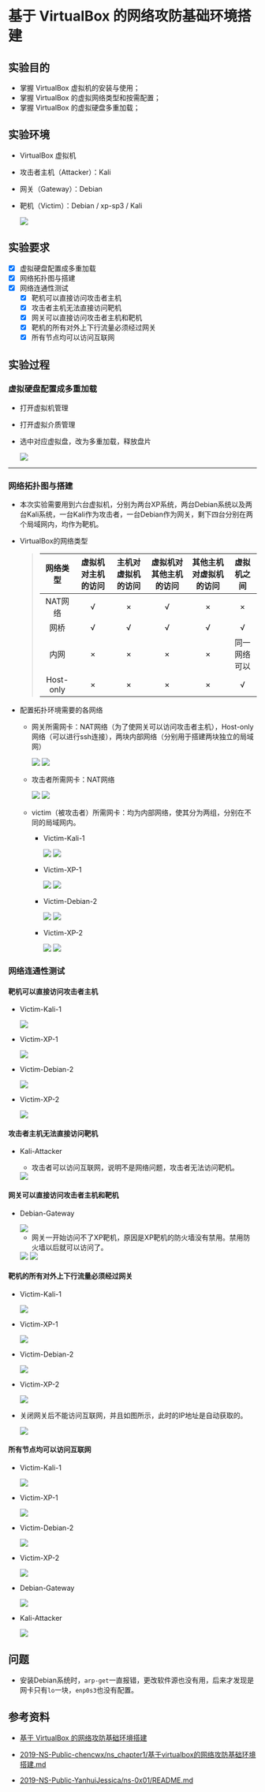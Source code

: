 # 基于 VirtualBox 的网络攻防基础环境搭建

## 实验目的
- 掌握 VirtualBox 虚拟机的安装与使用；
- 掌握 VirtualBox 的虚拟网络类型和按需配置；
- 掌握 VirtualBox 的虚拟硬盘多重加载；

## 实验环境
- VirtualBox 虚拟机
- 攻击者主机（Attacker）：Kali
- 网关（Gateway）：Debian
- 靶机（Victim）：Debian / xp-sp3 / Kali
    
    <img src="imgs\实验环境.png" />

## 实验要求
- [x] 虚拟硬盘配置成多重加载
- [x] 网络拓扑图与搭建
- [x] 网络连通性测试
    - [x] 靶机可以直接访问攻击者主机
    - [x] 攻击者主机无法直接访问靶机
    - [x] 网关可以直接访问攻击者主机和靶机
    - [x] 靶机的所有对外上下行流量必须经过网关
    - [x] 所有节点均可以访问互联网

## 实验过程

### 虚拟硬盘配置成多重加载
- 打开虚拟机管理
- 打开虚拟介质管理
- 选中对应虚拟盘，改为多重加载，释放盘片

    <img src="imgs\多重加载.PNG" />

***

### 网络拓扑图与搭建

- 本次实验需要用到六台虚拟机，分别为两台XP系统，两台Debian系统以及两台Kali系统，一台Kali作为攻击者，一台Debian作为网关，剩下四台分别在两个局域网内，均作为靶机。
- VirtualBox的网络类型

  > | 网络类型  | 虚拟机对主机的访问 | 主机对虚拟机的访问 | 虚拟机对其他主机的访问 | 其他主机对虚拟机的访问 |  虚拟机之间  |
  > | :-------: | :----------------: | :----------------: | :--------------------: | :--------------------: | :----------: |
  > |  NAT网络  |         √          |         ×          |           √            |           ×            |      ×       |
  > |   网桥    |         √          |         √          |           √            |           √            |      √       |
  > |   内网    |         ×          |         ×          |           ×            |           ×            | 同一网络可以 |
  > | Host-only |         ×          |         ×          |           ×            |           ×            |      √       |
  >

- 配置拓扑环境需要的各网络
    - 网关所需网卡：NAT网络（为了使网关可以访问攻击者主机），Host-only网络（可以进行ssh连接），两块内部网络（分别用于搭建两块独立的局域网）

        <img src="https://github.com/CUCCS/2020-ns-public-shiancuc/blob/ns_chap0x01/ns_chap0x01/imgs/0.1Debian%E7%BD%91%E5%85%B3%E7%BD%91%E5%8D%A1%E9%85%8D%E7%BD%AE.png" />
        
        <img src="imgs\0.1Debian网关网卡地址.PNG" />

    - 攻击者所需网卡：NAT网络

        <img src="https://github.com/CUCCS/2020-ns-public-shiancuc/blob/ns_chap0x01/ns_chap0x01/imgs/0.2Kali%E6%94%BB%E5%87%BB%E8%80%85%E7%BD%91%E5%8D%A1%E9%85%8D%E7%BD%AE.png" />
        
        <img src="imgs\0.2Kali攻击者网卡地址.PNG" />

    - victim（被攻击者）所需网卡：均为内部网络，使其分为两组，分别在不同的局域网内。

        - Victim-Kali-1

            <img src="https://github.com/CUCCS/2020-ns-public-shiancuc/blob/ns_chap0x01/ns_chap0x01/imgs/0.3Victim-Kali-1%E7%BD%91%E5%8D%A1%E9%85%8D%E7%BD%AE.png" />
            
            <img src="imgs\0.3Victim-Kali-1网卡地址.PNG" />

        - Victim-XP-1

            <img src="https://github.com/CUCCS/2020-ns-public-shiancuc/blob/ns_chap0x01/ns_chap0x01/imgs/0.4Victim-XP-1%E7%BD%91%E5%8D%A1%E9%85%8D%E7%BD%AE.png" />
            
            <img src="imgs\0.4Victim-XP-1网卡地址.PNG" />

        - Victim-Debian-2

            <img src="https://github.com/CUCCS/2020-ns-public-shiancuc/blob/ns_chap0x01/ns_chap0x01/imgs/0.5Victim-Debian-2%E7%BD%91%E5%8D%A1%E9%85%8D%E7%BD%AE.png" />
            
            <img src="imgs\0.5Victim-Debian-2网卡地址.PNG" />

        - Victim-XP-2

            <img src="https://github.com/CUCCS/2020-ns-public-shiancuc/blob/ns_chap0x01/ns_chap0x01/imgs/0.6Victim-XP-2%E7%BD%91%E5%8D%A1%E9%85%8D%E7%BD%AE.png" />
            
            <img src="imgs\0.6Victim-XP-2网卡地址.PNG" />


### 网络连通性测试

#### 靶机可以直接访问攻击者主机

- Victim-Kali-1

    <img src="https://github.com/CUCCS/2020-ns-public-shiancuc/blob/ns_chap0x01/ns_chap0x01/imgs/1.1Victim-Kali-1%E8%AE%BF%E9%97%AE%E6%94%BB%E5%87%BB%E8%80%85.png" />

- Victim-XP-1
    
    <img src="https://github.com/CUCCS/2020-ns-public-shiancuc/blob/ns_chap0x01/ns_chap0x01/imgs/1.2Victim-XP-1%E8%AE%BF%E9%97%AE%E6%94%BB%E5%87%BB%E8%80%85.png" />

- Victim-Debian-2
    
    <img src="https://github.com/CUCCS/2020-ns-public-shiancuc/blob/ns_chap0x01/ns_chap0x01/imgs/1.3Victim-Debian-2%E8%AE%BF%E9%97%AE%E6%94%BB%E5%87%BB%E8%80%85.png" />

- Victim-XP-2
    
    <img src="https://github.com/CUCCS/2020-ns-public-shiancuc/blob/ns_chap0x01/ns_chap0x01/imgs/1.4Victim-XP-2%E8%AE%BF%E9%97%AE%E6%94%BB%E5%87%BB%E8%80%85.png" />

#### 攻击者主机无法直接访问靶机

- Kali-Attacker
    - 攻击者可以访问互联网，说明不是网络问题，攻击者无法访问靶机。

    <img src="https://github.com/CUCCS/2020-ns-public-shiancuc/blob/ns_chap0x01/ns_chap0x01/imgs/2%E6%94%BB%E5%87%BB%E8%80%85%E6%97%A0%E6%B3%95%E8%AE%BF%E9%97%AE%E9%9D%B6%E6%9C%BA.png" />


#### 网关可以直接访问攻击者主机和靶机

- Debian-Gateway

    <img src="imgs\https://github.com/CUCCS/2020-ns-public-shiancuc/blob/ns_chap0x01/ns_chap0x01/imgs/3.1Debian%E7%BD%91%E5%85%B3%E5%8F%AF%E4%BB%A5%E7%9B%B4%E6%8E%A5%E8%AE%BF%E9%97%AE%E6%94%BB%E5%87%BB%E8%80%85%E5%92%8C%E9%9D%B6%E6%9C%BA.png" />

    - 网关一开始访问不了XP靶机，原因是XP靶机的防火墙没有禁用。禁用防火墙以后就可以访问了。

    <img src="https://github.com/CUCCS/2020-ns-public-shiancuc/blob/ns_chap0x01/ns_chap0x01/imgs/3.2XP%E7%B3%BB%E7%BB%9F%E5%85%B3%E9%97%AD%E9%98%B2%E7%81%AB%E5%A2%99.png" />

    <img src="https://github.com/CUCCS/2020-ns-public-shiancuc/blob/ns_chap0x01/ns_chap0x01/imgs/3.3Debian%E7%BD%91%E5%85%B3%E5%8F%AF%E4%BB%A5%E7%9B%B4%E6%8E%A5%E8%AE%BF%E9%97%AE%E6%94%BB%E5%87%BB%E8%80%85%E5%92%8C%E9%9D%B6%E6%9C%BA.png" />

#### 靶机的所有对外上下行流量必须经过网关

- Victim-Kali-1
    
    <img src="https://github.com/CUCCS/2020-ns-public-shiancuc/blob/ns_chap0x01/ns_chap0x01/imgs/4.1Victim-Kali-1%E6%B5%81%E9%87%8F%E7%BB%8F%E8%BF%87%E7%BD%91%E5%85%B3.png" />

- Victim-XP-1
    
    <img src="https://github.com/CUCCS/2020-ns-public-shiancuc/blob/ns_chap0x01/ns_chap0x01/imgs/4.2Victim-XP-1%E6%B5%81%E9%87%8F%E7%BB%8F%E8%BF%87%E7%BD%91%E5%85%B3.png" />

- Victim-Debian-2
    
    <img src="https://github.com/CUCCS/2020-ns-public-shiancuc/blob/ns_chap0x01/ns_chap0x01/imgs/4.3Victim-Debian-2%E6%B5%81%E9%87%8F%E7%BB%8F%E8%BF%87%E7%BD%91%E5%85%B3.png" />

- Victim-XP-2
    
    <img src="https://github.com/CUCCS/2020-ns-public-shiancuc/blob/ns_chap0x01/ns_chap0x01/imgs/4.4Victim-XP-2%E6%B5%81%E9%87%8F%E7%BB%8F%E8%BF%87%E7%BD%91%E5%85%B3.png" />

- 关闭网关后不能访问互联网，并且如图所示，此时的IP地址是自动获取的。
    
    <img src="https://github.com/CUCCS/2020-ns-public-shiancuc/blob/ns_chap0x01/ns_chap0x01/imgs/4.5%E8%AF%81%E5%AE%9E%E6%B5%81%E9%87%8F%E7%BB%8F%E8%BF%87%E7%BD%91%E5%85%B3.png" />


#### 所有节点均可以访问互联网

- Victim-Kali-1
    
    <img src="https://github.com/CUCCS/2020-ns-public-shiancuc/blob/ns_chap0x01/ns_chap0x01/imgs/5.1Victim-Kali-1%E8%AE%BF%E9%97%AE%E4%BA%92%E8%81%94%E7%BD%91.png" />

- Victim-XP-1
    
    <img src="https://github.com/CUCCS/2020-ns-public-shiancuc/blob/ns_chap0x01/ns_chap0x01/imgs/5.2Victim-XP-1%E8%AE%BF%E9%97%AE%E4%BA%92%E8%81%94%E7%BD%91.png" />

- Victim-Debian-2
    
    <img src="https://github.com/CUCCS/2020-ns-public-shiancuc/blob/ns_chap0x01/ns_chap0x01/imgs/5.3Victim-Debian-2%E8%AE%BF%E9%97%AE%E4%BA%92%E8%81%94%E7%BD%91.png" />

- Victim-XP-2
    
    <img src="https://github.com/CUCCS/2020-ns-public-shiancuc/blob/ns_chap0x01/ns_chap0x01/imgs/5.4Victim-XP-2%E8%AE%BF%E9%97%AE%E4%BA%92%E8%81%94%E7%BD%91.png" />

- Debian-Gateway
    
    <img src="https://github.com/CUCCS/2020-ns-public-shiancuc/blob/ns_chap0x01/ns_chap0x01/imgs/5.5Debian%E7%BD%91%E5%85%B3%E8%AE%BF%E9%97%AE%E4%BA%92%E8%81%94%E7%BD%91.png" />

- Kali-Attacker
    
    <img src="https://github.com/CUCCS/2020-ns-public-shiancuc/blob/ns_chap0x01/ns_chap0x01/imgs/5.6Kali%E6%94%BB%E5%87%BB%E8%80%85%E8%AE%BF%E9%97%AE%E4%BA%92%E8%81%94%E7%BD%91.png" />


## 问题

- 安装Debian系统时，```arp-get```一直报错，更改软件源也没有用，后来才发现是网卡只有```lo```一块，```enp0s3```也没有配置。


## 参考资料

- [基于 VirtualBox 的网络攻防基础环境搭建](https://c4pr1c3.github.io/cuc-ns/chap0x01/exp.html)

- [2019-NS-Public-chencwx/ns_chapter1/基于virtualbox的网络攻防基础环境搭建.md](https://github.com/CUCCS/2019-NS-Public-chencwx/blob/ns_chap0x01/ns_chapter1/%E5%9F%BA%E4%BA%8Evirtualbox%E7%9A%84%E7%BD%91%E7%BB%9C%E6%94%BB%E9%98%B2%E5%9F%BA%E7%A1%80%E7%8E%AF%E5%A2%83%E6%90%AD%E5%BB%BA.md)

- [2019-NS-Public-YanhuiJessica/ns-0x01/README.md](https://github.com/CUCCS/2019-NS-Public-YanhuiJessica/blob/ns0x01/ns-0x01/README.md)
